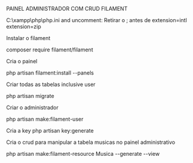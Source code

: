 PAINEL ADMINISTRADOR COM CRUD FILAMENT

C:\xampp\php\php.ini and uncomment: 
Retirar o ; antes de
extension=intl
extension=zip

Instalar o filament

composer require filament/filament

Cria o painel

php artisan filament:install --panels


Criar todas as tabelas inclusive user

php artisan migrate

Criar o administrador

php artisan make:filament-user

Cria a key 
php artisan key:generate


Cria o crud para manipular a tabela musicas no painel administrativo

php artisan make:filament-resource Musica --generate --view


